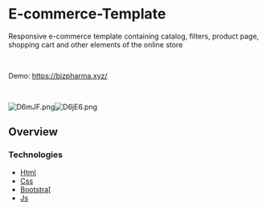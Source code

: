# E-commerce-Template

<p>
  Responsive e-commerce template containing catalog, filters, product page, shopping cart and other elements of the online store
</p> <br>
<p>Demo: <a href="https://bizpharma.xyz/" rel="nofollow">https://bizpharma.xyz/</a></p> <br>
<p style="display:flex;">
    <img src="https://i.im.ge/2021/07/26/D6mJF.png" alt="D6mJF.png" border="0">
    <img src="https://i.im.ge/2021/07/26/D6jE6.png" alt="D6jE6.png" border="0">
</p>
<h2>Overview</h2> 
<h3>Technologies</h3> 
<ul>
  <li><a href="#" rel="nofollow">Html</a></li>
  <li><a href="#" rel="nofollow">Css</a></li>
  <li><a href="#" rel="nofollow">Bootstra[</a></li>
  <li><a href="#" rel="nofollow">Js</a></li>
</ul>
